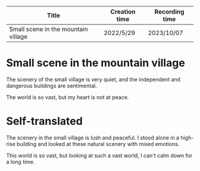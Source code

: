 | Title | Creation time | Recording time |
| ------------ | --------- | ---------- |
| Small scene in the mountain village | 2022/5/29 | 2023/10/07 |

# Small scene in the mountain village

The scenery of the small village is very quiet, and the independent and dangerous buildings are sentimental.

The world is so vast, but my heart is not at peace.

# Self-translated

The scenery in the small village is lush and peaceful. I stood alone in a high-rise building and looked at these natural scenery with mixed emotions.

This world is so vast, but looking at such a vast world, I can't calm down for a long time.